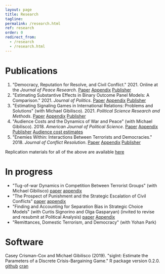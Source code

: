 ```yaml
---
layout: page
title: Research
tagline: 
permalink: /research.html
ref: research
order: 0
redirect_from: 
  - /research
  - /research.html
---
```


# Publications

1. "Democracy, Reputation for Resolve, and Civil Conflict." 2021. Online at the *Journal of Peace Research*. [Paper](research/CrismanCox_JPR2022.pdf) [Appendix](research/appendixDuration.pdf) [Publisher](https://journals.sagepub.com/doi/full/10.1177/00223433211024697)
2. "Estimating Substantive Effects in Binary Outcome Panel Models: A Comparison." 2021. *Journal of Politics*.  [Paper](research/CrismanCox_JOP2021.pdf) [Appendix](research/SupplementCRE.pdf) [Publisher](https://www.journals.uchicago.edu/doi/10.1086/709839)
3. "Estimating Signaling Games in International Relations: Problems and Solutions" (with Michael Gibilisco). 2021. *Political Science Research and Methods*.  [Paper](research/CrismanCox_PSRM2021.pdf) [Appendix](research/SupplementSignalingGames2019.pdf) [Publisher](https://doi.org/10.1017/psrm.2019.58)
4. "Audience Costs and the Dynamics of War and Peace" (with Michael Gibilisco). 2018. *American Journal of Political Science*. [Paper](research/CrismanCox_AJPS2018.pdf) [Appendix](research/SupplementAudienceCosts2018.pdf) [Publisher](https://onlinelibrary.wiley.com/doi/10.1111/ajps.12347) [Audience cost estimates](research/ACestimates.csv)
5. "Enemies Within: Interactions Between Terrorists and Democracies." 2018. *Journal of Conflict Resolution*.   [Paper](research/CrismanCox_JCR2018.pdf) [Appendix](SupplementTerrorParties.pdf) [Publisher](https://doi.org/10.1177/0022002717698819)


Replication materials for all of the above are available [here](https://github.com/ccrismancox)


# In progress

- "Tug-of-war Dynamics in Competition Between Terrorist Groups" (with Michael Gibilisco) [paper](research/outbidding.pdf) [appendix](research/outbiddingSI.pdf)
- "The Prospect of Punishment and the Strategic Escalation of Civil Conflicts"  [paper](punishment.pdf) [appendix](SIpunishment.pdf)
- "Finding and Accounting for Separation Bias in Strategic Choice Models" (with Curtis Signorino and Olga Gasparyan)  (invited to revise and resubmit at Political Analysis) [paper](research/SeparationProject.pdf) [Appendix](research/SeparationAppendix.pdf)
- "Remittances, Domestic Terrorism, and Democracy" (with Yohan Park) 

# Software
Casey Crisman-Cox and Michael Gibilisco (2019). "sigInt: Estimate the Parameters of a Discrete Crisis-Bargaining Game." R package version 0.2.0. [github](https://github.com/ccrismancox/sigInt) [cran](https://cran.r-project.org/web/packages/sigInt/index.html)
